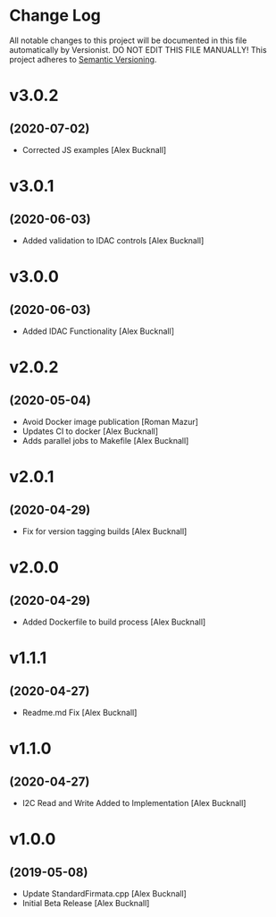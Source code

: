 # Change Log

All notable changes to this project will be documented in this file
automatically by Versionist. DO NOT EDIT THIS FILE MANUALLY!
This project adheres to [Semantic Versioning](http://semver.org/).

# v3.0.2
## (2020-07-02)

* Corrected JS examples [Alex Bucknall]

# v3.0.1
## (2020-06-03)

* Added validation to IDAC controls [Alex Bucknall]

# v3.0.0
## (2020-06-03)

* Added IDAC Functionality [Alex Bucknall]

# v2.0.2
## (2020-05-04)

* Avoid Docker image publication [Roman Mazur]
* Updates CI to docker [Alex Bucknall]
* Adds parallel jobs to Makefile [Alex Bucknall]

# v2.0.1
## (2020-04-29)

* Fix for version tagging builds [Alex Bucknall]

# v2.0.0
## (2020-04-29)

* Added Dockerfile to build process [Alex Bucknall]

# v1.1.1
## (2020-04-27)

* Readme.md Fix [Alex Bucknall]

# v1.1.0
## (2020-04-27)

* I2C Read and Write Added to Implementation [Alex Bucknall]

# v1.0.0
## (2019-05-08)

* Update StandardFirmata.cpp [Alex Bucknall]
* Initial Beta Release [Alex Bucknall]
